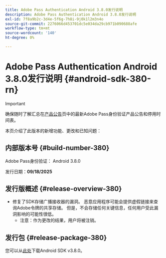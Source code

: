 ```yaml
---
title: Adobe Pass Authentication Android 3.8.0发行说明
description: Adobe Pass Authentication Android 3.8.0发行说明
exl-id: 7f8a9b2c-3d4e-5f6g-7h8i-9j0k1l2m3n4o
source-git-commit: 2276066d453701dc5e034da29cb971b090688afe
workflow-type: tm+mt
source-wordcount: '140'
ht-degree: 0%

---
```


# Adobe Pass Authentication Android 3.8.0发行说明 {#android-sdk-380-rn}

>[!IMPORTANT]
>
> 确保随时了解汇总在[产品公告](/help/authentication/product-announcements.md)页中的最新Adobe Pass身份验证产品公告和停用时间表。

本页介绍了此版本的新增功能、更改和已知问题：

## 内部版本号 {#build-number-380}

Adobe Pass身份验证： Android 3.8.0

发行日期：**09/18/2025**

## 发行版概述 {#release-overview-380}

* 修复了SDK存储广播接收器的漏洞。 恶意应用程序可能会提供虚假链接来查询Adobe令牌的共享存储。
但是，不会存储任何关键信息，任何用户受此漏洞影响的可能性很低。
   * 注意：作为更改的结果，用户将被注销。

## 发行包 {#release-package-380}

您可以从[此处](https://tve.zendesk.com/hc/en-us/articles/204963219-Android-Native-AccessEnabler-Library)下载Android SDK v3.8.0。
